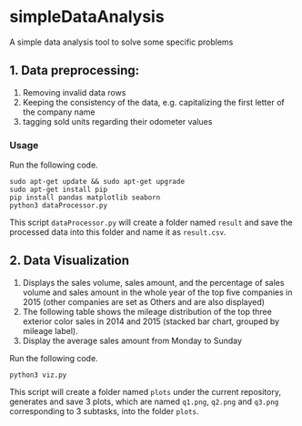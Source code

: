 # simpleDataAnalysis
A simple data analysis tool to solve some specific problems   

## 1. Data preprocessing:

1. Removing invalid data rows
2. Keeping the consistency of the data, e.g. capitalizing the first letter of the company name
3. tagging sold units regarding their odometer values

### Usage

Run the following code.

```
sudo apt-get update && sudo apt-get upgrade
sudo apt-get install pip
pip install pandas matplotlib seaborn
python3 dataProcessor.py
```

This script `dataProcessor.py` will create a folder named `result` and save the processed data into this folder and name it as `result.csv`.

## 2. Data Visualization

1. Displays the sales volume, sales amount, and the percentage of sales volume and sales amount in the whole year of the top five companies in 2015 (other companies are set as Others and are also displayed)
2. The following table shows the mileage distribution of the top three exterior color sales in 2014 and 2015 (stacked bar chart, grouped by mileage label).
3. Display the average sales amount from Monday to Sunday

Run the following code.

```
python3 viz.py
```

This script will create a folder named `plots` under the current repository, generates and save 3 plots, which are named `q1.png`, `q2.png` and `q3.png` corresponding to 3 subtasks, into the folder `plots`.